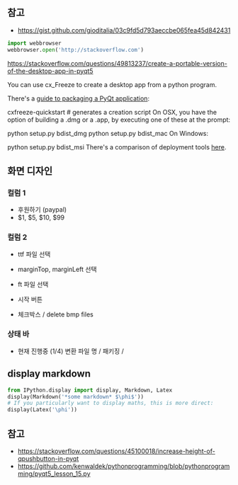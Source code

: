 ## 참고

- https://gist.github.com/gioditalia/03c9fd5d793aeccbe065fea45d842431

```python
import webbrowser
webbrowser.open('http://stackoverflow.com')
```

https://stackoverflow.com/questions/49813237/create-a-portable-version-of-the-desktop-app-in-pyqt5

You can use cx_Freeze to create a desktop app from a python program.

There's a [guide to packaging a PyQt application](https://www.smallsurething.com/a-really-simple-guide-to-packaging-your-pyqt-application-with-cx_freeze/):

cxfreeze-quickstart # generates a creation script
On OSX, you have the option of building a .dmg or a .app, by executing one of these at the prompt:

python setup.py bdist_dmg
python setup.py bdist_mac
On Windows:

python setup.py bdist_msi
There's a comparison of deployment tools [here](http://docs.python-guide.org/en/latest/shipping/freezing/).



## 화면 디자인

### 컬럼 1

- 후원하기 (paypal)
- $1, $5, $10, $99

### 컬럼 2

- ttf 파일 선택
- marginTop, marginLeft 선택
- ft  파일 선택
- 시작 버튼

- 체크박스 / delete bmp files

### 상태 바

- 현재 진행중 (1/4) 변환 파일 명 / 패키징 /


## display markdown

```python
from IPython.display import display, Markdown, Latex
display(Markdown('*some markdown* $\phi$'))
# If you particularly want to display maths, this is more direct:
display(Latex('\phi'))
```


## 참고

- https://stackoverflow.com/questions/45100018/increase-height-of-qpushbutton-in-pyqt
- https://github.com/kenwaldek/pythonprogramming/blob/pythonprogramming/pyqt5_lesson_15.py



